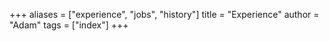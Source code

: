 +++
aliases = ["experience", "jobs", "history"]
title = "Experience"
author = "Adam"
tags = ["index"]
+++